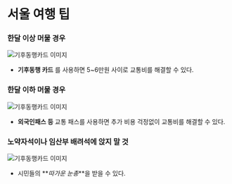 # 서울 여행 팁

### 한달 이상 머물 경우

![기후동행카드 이미지](https://i.namu.wiki/i/BdFFzIBelt8X42lmlZVF1vtDRXolUWLG0FmemHWLf8r5pq_qY5NzsSeBbWYoQeQvVo9NnoS2Pzok05TVWmd6TDOtFLhtK0TvqyludX_HFKVZr1Shr1LACD8Mj-y5SpUUiQqYfd-w02QUyfzy96kd-g.webp)

- **기후동행 카드** 를 사용하면 5~6만원 사이로 교통비를 해결할 수 있다.

### 한달 이하 머물 경우

![기후동행카드 이미지](https://korean.visitseoul.net/resources/theme/v2/images/getting_to_seoul/img_thumb_tourPass_card_01@2x.png)

- **외국인패스 등** 교통 패스를 사용하면 추가 비용 걱정없이 교통비를 해결할 수 있다.

### 노약자석이나 임산부 배려석에 앉지 말 것

![기후동행카드 이미지](https://i.namu.wiki/i/evLkd6m0i_tQzNRhamCPy9xfSDVkQaoyyqaND-bAoqmgCh-mCTgzZBzkCpXaPACv1lN2e0p94_zIgKDlWLvjKw.webp)

- 시민들의 **_따가운 눈총_**을 받을 수 있다.
